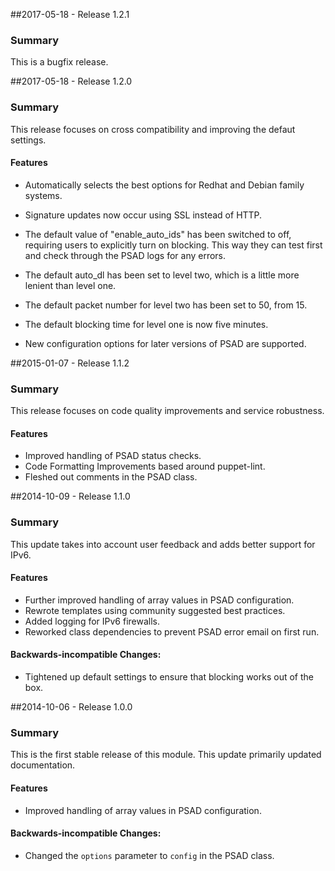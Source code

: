 ##2017-05-18 - Release 1.2.1

### Summary

This is a bugfix release.


##2017-05-18 - Release 1.2.0

### Summary

This release focuses on cross compatibility and improving the defaut settings.

#### Features

- Automatically selects the best options for Redhat and Debian family systems.

- Signature updates now occur using SSL instead of HTTP.

- The default value of "enable_auto_ids" has been switched to off, requiring
  users to explicitly turn on blocking. This way they can test first and check
  through the PSAD logs for any errors.

- The default auto_dl has been set to level two, which is a little more lenient than
  level one.

- The default packet number for level two has been set to 50, from 15.

- The default blocking time for level one is now five minutes.

- New configuration options for later versions of PSAD are supported.


##2015-01-07 - Release 1.1.2

### Summary

This release focuses on code quality improvements and service robustness.

#### Features

- Improved handling of PSAD status checks.
- Code Formatting Improvements based around puppet-lint.
- Fleshed out comments in the PSAD class.



##2014-10-09 - Release 1.1.0

### Summary

This update takes into account user feedback and adds better support for IPv6.

#### Features

- Further improved handling of array values in PSAD configuration.
- Rewrote templates using community suggested best practices.
- Added logging for IPv6 firewalls.
- Reworked class dependencies to prevent PSAD error email on first run.

#### Backwards-incompatible Changes:

- Tightened up default settings to ensure that blocking works out of the box.



##2014-10-06 - Release 1.0.0

### Summary

This is the first stable release of this module. This update primarily updated
documentation.

#### Features

- Improved handling of array values in PSAD configuration.

#### Backwards-incompatible Changes:

- Changed the `options` parameter to `config` in the PSAD class.
